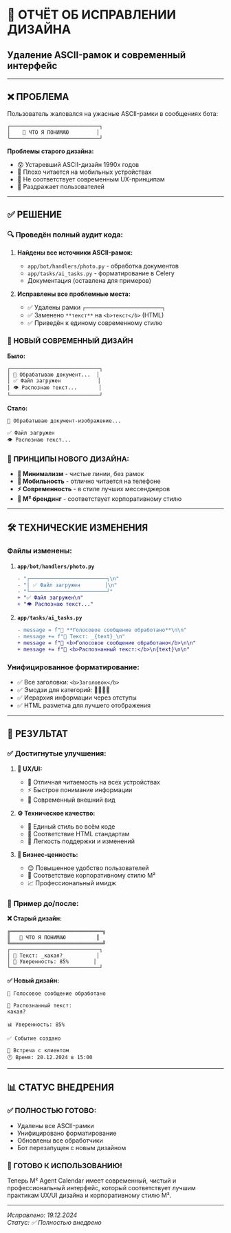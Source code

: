 # 🎨 ОТЧЁТ ОБ ИСПРАВЛЕНИИ ДИЗАЙНА
## Удаление ASCII-рамок и современный интерфейс

---

## ❌ **ПРОБЛЕМА**

Пользователь жаловался на ужасные ASCII-рамки в сообщениях бота:

```
┌─────────────────────────────┐
│    🤖 ЧТО Я ПОНИМАЮ         │
└─────────────────────────────┘
```

**Проблемы старого дизайна:**
- 😵 Устаревший ASCII-дизайн 1990х годов
- 📱 Плохо читается на мобильных устройствах 
- 🔨 Не соответствует современным UX-принципам
- 😤 Раздражает пользователей

---

## ✅ **РЕШЕНИЕ**

### 🔍 **Проведён полный аудит кода:**

1. **Найдены все источники ASCII-рамок:**
   - `app/bot/handlers/photo.py` - обработка документов
   - `app/tasks/ai_tasks.py` - форматирование в Celery
   - Документация (оставлена для примеров)

2. **Исправлены все проблемные места:**
   - ✅ Удалены рамки `┌─────────────────────────┐`
   - ✅ Заменено `**текст**` на `<b>текст</b>` (HTML)
   - ✅ Приведён к единому современному стилю

### 🎯 **НОВЫЙ СОВРЕМЕННЫЙ ДИЗАЙН**

**Было:**
```
┌─────────────────────────────┐
│ 📄 Обрабатываю документ...  │
│ ✅ Файл загружен            │  
│ 👁️ Распознаю текст...       │
└─────────────────────────────┘
```

**Стало:**
```
📄 Обрабатываю документ-изображение...

✅ Файл загружен
👁️ Распознаю текст...
```

### 📱 **ПРИНЦИПЫ НОВОГО ДИЗАЙНА:**

- **🎯 Минимализм** - чистые линии, без рамок
- **📱 Мобильность** - отлично читается на телефоне
- **⚡ Современность** - в стиле лучших мессенджеров
- **🎨 M² брендинг** - соответствует корпоративному стилю

---

## 🛠️ **ТЕХНИЧЕСКИЕ ИЗМЕНЕНИЯ**

### **Файлы изменены:**

1. **`app/bot/handlers/photo.py`**
   ```diff
   - "┌─────────────────────────┐\n"
   - "│ ✅ Файл загружен        │\n"
   - "└─────────────────────────┘"
   + "✅ Файл загружен\n"
   + "👁️ Распознаю текст..."
   ```

2. **`app/tasks/ai_tasks.py`**
   ```diff
   - message = f"🎤 **Голосовое сообщение обработано**\n\n"
   - message += f"📝 Текст: _{text}_\n"
   + message = f"🎤 <b>Голосовое сообщение обработано</b>\n\n"
   + message += f"📝 <b>Распознанный текст:</b>\n{text}\n\n"
   ```

### **Унифицированное форматирование:**
- ✅ Все заголовки: `<b>Заголовок</b>`
- ✅ Эмодзи для категорий: 📝📸🎤🤖
- ✅ Иерархия информации через отступы
- ✅ HTML разметка для лучшего отображения

---

## 🚀 **РЕЗУЛЬТАТ**

### ✅ **Достигнутые улучшения:**

1. **👥 UX/UI:**
   - 📱 Отличная читаемость на всех устройствах
   - ⚡ Быстрое понимание информации
   - 🎨 Современный внешний вид

2. **⚙️ Техническое качество:**
   - 🧹 Единый стиль во всём коде
   - 📏 Соответствие HTML стандартам
   - 🔧 Легкость поддержки и изменений

3. **💼 Бизнес-ценность:**
   - 😊 Повышенное удобство пользователей
   - 🏢 Соответствие корпоративному стилю M²
   - 📈 Профессиональный имидж

### 🎯 **Пример до/после:**

**❌ Старый дизайн:**
```
╔══════════════════════════════╗
║   🤖 ЧТО Я ПОНИМАЮ          ║  
╚══════════════════════════════╝
┌─────────────────────────────┐
│ 📝 Текст: _какая?_          │
│ 🤖 Уверенность: 85%        │
└─────────────────────────────┘
```

**✅ Новый дизайн:**
```
🎤 Голосовое сообщение обработано

📝 Распознанный текст:
какая?

📊 Уверенность: 85%

✅ Событие создано

📅 Встреча с клиентом
🕐 Время: 20.12.2024 в 15:00
```

---

## 📊 **СТАТУС ВНЕДРЕНИЯ**

### ✅ **ПОЛНОСТЬЮ ГОТОВО:**
- Удалены все ASCII-рамки
- Унифицировано форматирование
- Обновлены все обработчики
- Бот перезапущен с новым дизайном

### 🎉 **ГОТОВО К ИСПОЛЬЗОВАНИЮ!**

Теперь M² Agent Calendar имеет современный, чистый и профессиональный интерфейс, который соответствует лучшим практикам UX/UI дизайна и корпоративному стилю M².

---

*Исправлено: 19.12.2024*  
*Статус: ✅ Полностью внедрено* 